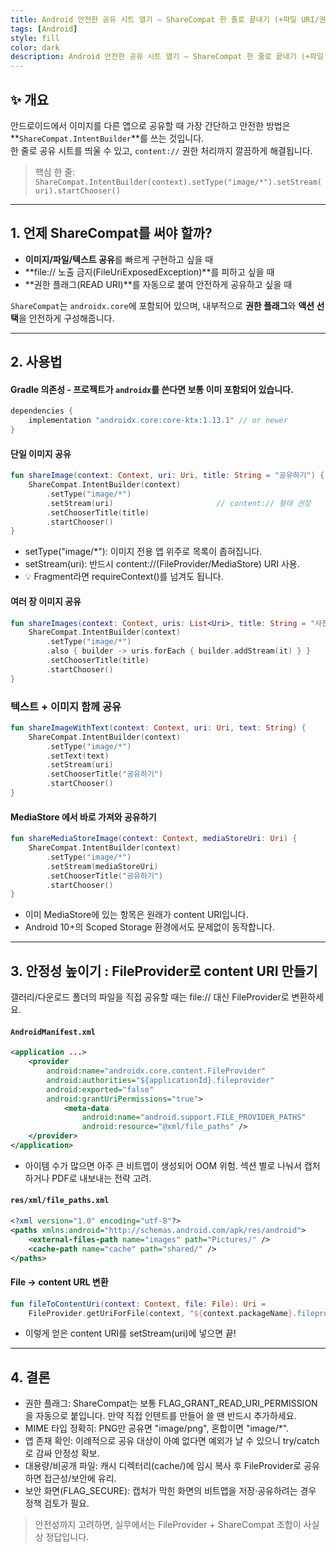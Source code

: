```yaml
---
title: Android 안전한 공유 시트 열기 – ShareCompat 한 줄로 끝내기 (+파일 URI/권한 완벽 가이드)
tags: [Android]
style: fill
color: dark
description: Android 안전한 공유 시트 열기 – ShareCompat 한 줄로 끝내기 (+파일 URI/권한 완벽 가이드)
---
```


## ✨ 개요

안드로이드에서 이미지를 다른 앱으로 공유할 때 가장 간단하고 안전한 방법은 **`ShareCompat.IntentBuilder`**를 쓰는 것입니다.  
한 줄로 공유 시트를 띄울 수 있고, `content://` 권한 처리까지 깔끔하게 해결됩니다.

> 핵심 한 줄:  
> `ShareCompat.IntentBuilder(context).setType("image/*").setStream(uri).startChooser()`
---

## 1. 언제 ShareCompat를 써야 할까?

- **이미지/파일/텍스트 공유**를 빠르게 구현하고 싶을 때
- **file:// 노출 금지(FileUriExposedException)**를 피하고 싶을 때
- **권한 플래그(READ URI)**를 자동으로 붙여 안전하게 공유하고 싶을 때

`ShareCompat`는 `androidx.core`에 포함되어 있으며, 내부적으로 **권한 플래그**와 **액션 선택**을 안전하게 구성해줍니다.

---

## 2. 사용법

#### Gradle 의존성 - 프로젝트가 `androidx`를 쓴다면 보통 이미 포함되어 있습니다.
```gradle
dependencies {
    implementation "androidx.core:core-ktx:1.13.1" // or newer
}
```

#### 단일 이미지 공유

```kotlin
fun shareImage(context: Context, uri: Uri, title: String = "공유하기") {
    ShareCompat.IntentBuilder(context)
        .setType("image/*")
        .setStream(uri)                       // content:// 형태 권장
        .setChooserTitle(title)
        .startChooser()
}
```
- setType("image/*"): 이미지 전용 앱 위주로 목록이 좁혀집니다.
- setStream(uri): 반드시 content://(FileProvider/MediaStore) URI 사용.
- 💡 Fragment라면 requireContext()를 넘겨도 됩니다.

#### 여러 장 이미지 공유

```kotlin
fun shareImages(context: Context, uris: List<Uri>, title: String = "사진 공유") {
    ShareCompat.IntentBuilder(context)
        .setType("image/*")
        .also { builder -> uris.forEach { builder.addStream(it) } }
        .setChooserTitle(title)
        .startChooser()
}
```

### 텍스트 + 이미지 함께 공유

```kotlin
fun shareImageWithText(context: Context, uri: Uri, text: String) {
    ShareCompat.IntentBuilder(context)
        .setType("image/*")
        .setText(text)
        .setStream(uri)
        .setChooserTitle("공유하기")
        .startChooser()
}
```

#### MediaStore 에서 바로 가져와 공유하기

```kotlin
fun shareMediaStoreImage(context: Context, mediaStoreUri: Uri) {
    ShareCompat.IntentBuilder(context)
        .setType("image/*")
        .setStream(mediaStoreUri)
        .setChooserTitle("공유하기")
        .startChooser()
}
```
- 이미 MediaStore에 있는 항목은 원래가 content URI입니다.
- Android 10+의 Scoped Storage 환경에서도 문제없이 동작합니다.

---

## 3. 안정성 높이기 : FileProvider로 content URI 만들기

갤러리/다운로드 폴더의 파일을 직접 공유할 때는 file:// 대신 FileProvider로 변환하세요.

#### `AndroidManifest.xml`

```xml
<application ...>
    <provider
        android:name="androidx.core.content.FileProvider"
        android:authorities="${applicationId}.fileprovider"
        android:exported="false"
        android:grantUriPermissions="true">
            <meta-data
                android:name="android.support.FILE_PROVIDER_PATHS"
                android:resource="@xml/file_paths" />
    </provider>
</application>
```
- 아이템 수가 많으면 아주 큰 비트맵이 생성되어 OOM 위험. 섹션 별로 나눠서 캡처하거나 PDF로 내보내는 전략 고려.

#### `res/xml/file_paths.xml`

```xml
<?xml version="1.0" encoding="utf-8"?>
<paths xmlns:android="http://schemas.android.com/apk/res/android">
    <external-files-path name="images" path="Pictures/" />
    <cache-path name="cache" path="shared/" />
</paths>
```

#### File -> content URL 변환

```kotlin
fun fileToContentUri(context: Context, file: File): Uri =
    FileProvider.getUriForFile(context, "${context.packageName}.fileprovider", file)
```
- 이렇게 얻은 content URI를 setStream(uri)에 넣으면 끝!

---

## 4. 결론

- 권한 플래그: ShareCompat는 보통 FLAG_GRANT_READ_URI_PERMISSION을 자동으로 붙입니다. 만약 직접 인텐트를 만들어 쓸 땐 반드시 추가하세요.
- MIME 타입 정확히: PNG만 공유면 "image/png", 혼합이면 "image/*".
- 앱 존재 확인: 이례적으로 공유 대상이 아예 없다면 예외가 날 수 있으니 try/catch로 감싸 안정성 확보.
- 대용량/비공개 파일: 캐시 디렉터리(cache/)에 임시 복사 후 FileProvider로 공유하면 접근성/보안에 유리.
- 보안 화면(FLAG_SECURE): 캡처가 막힌 화면의 비트맵을 저장·공유하려는 경우 정책 검토가 필요.
> 안전성까지 고려하면, 실무에서는 FileProvider + ShareCompat 조합이 사실상 정답입니다.